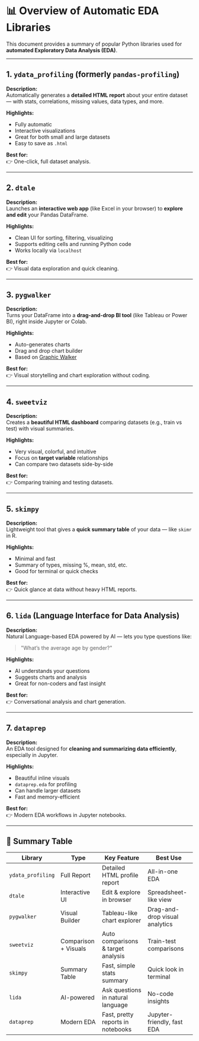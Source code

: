 # 📊 Overview of Automatic EDA Libraries

This document provides a summary of popular Python libraries used for **automated Exploratory Data Analysis (EDA)**.

---

## 1. `ydata_profiling` (formerly `pandas-profiling`)
**Description:**  
Automatically generates a **detailed HTML report** about your entire dataset — with stats, correlations, missing values, data types, and more.

**Highlights:**
- Fully automatic
- Interactive visualizations
- Great for both small and large datasets
- Easy to save as `.html`

**Best for:**  
👉 One-click, full dataset analysis.

---

## 2. `dtale`
**Description:**  
Launches an **interactive web app** (like Excel in your browser) to **explore and edit** your Pandas DataFrame.

**Highlights:**
- Clean UI for sorting, filtering, visualizing
- Supports editing cells and running Python code
- Works locally via `localhost`

**Best for:**  
👉 Visual data exploration and quick cleaning.

---

## 3. `pygwalker`
**Description:**  
Turns your DataFrame into a **drag-and-drop BI tool** (like Tableau or Power BI), right inside Jupyter or Colab.

**Highlights:**
- Auto-generates charts
- Drag and drop chart builder
- Based on [Graphic Walker](https://github.com/Kanaries/pygwalker)

**Best for:**  
👉 Visual storytelling and chart exploration without coding.

---

## 4. `sweetviz`
**Description:**  
Creates a **beautiful HTML dashboard** comparing datasets (e.g., train vs test) with visual summaries.

**Highlights:**
- Very visual, colorful, and intuitive
- Focus on **target variable** relationships
- Can compare two datasets side-by-side

**Best for:**  
👉 Comparing training and testing datasets.

---

## 5. `skimpy`
**Description:**  
Lightweight tool that gives a **quick summary table** of your data — like `skimr` in R.

**Highlights:**
- Minimal and fast
- Summary of types, missing %, mean, std, etc.
- Good for terminal or quick checks

**Best for:**  
👉 Quick glance at data without heavy HTML reports.

---

## 6. `lida` (Language Interface for Data Analysis)
**Description:**  
Natural Language-based EDA powered by AI — lets you type questions like:  
> "What’s the average age by gender?"

**Highlights:**
- AI understands your questions
- Suggests charts and analysis
- Great for non-coders and fast insight

**Best for:**  
👉 Conversational analysis and chart generation.

---

## 7. `dataprep`
**Description:**  
An EDA tool designed for **cleaning and summarizing data efficiently**, especially in Jupyter.

**Highlights:**
- Beautiful inline visuals
- `dataprep.eda` for profiling
- Can handle larger datasets
- Fast and memory-efficient

**Best for:**  
👉 Modern EDA workflows in Jupyter notebooks.

---

## 🧾 Summary Table

| Library         | Type                 | Key Feature                           | Best Use                             |
|------------------|----------------------|----------------------------------------|--------------------------------------|
| `ydata_profiling` | Full Report          | Detailed HTML profile report           | All-in-one EDA                       |
| `dtale`           | Interactive UI       | Edit & explore in browser              | Spreadsheet-like view                |
| `pygwalker`       | Visual Builder       | Tableau-like chart explorer            | Drag-and-drop visual analytics       |
| `sweetviz`        | Comparison + Visuals | Auto comparisons & target analysis     | Train-test comparisons               |
| `skimpy`          | Summary Table        | Fast, simple stats summary             | Quick look in terminal               |
| `lida`            | AI-powered           | Ask questions in natural language      | No-code insights                     |
| `dataprep`        | Modern EDA           | Fast, pretty reports in notebooks      | Jupyter-friendly, fast EDA           |
